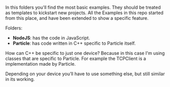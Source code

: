 In this folders you'll find the most basic examples. They should be treated as templates to kickstart new projects. All the Examples in this repo started from this place, and have been extended to show a specific feature.

Folders:

- **NodeJS**: has the code in JavaScript.
- **Particle**: has code written in C++ specific to Particle itself.

How can C++ be specific to just one device? Because in this case I'm using classes that are specific to Particle. For example the TCPClient is a implementation made by Particle. 

Depending on your device you’ll have to use something else, but still similar in its working.
